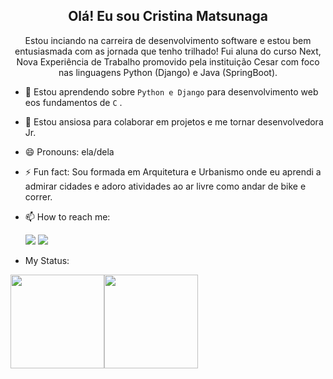 <h2 align="center"> 
  Olá! Eu sou Cristina Matsunaga  
</h2> 

<p align="center"> 
  Estou inciando na carreira de desenvolvimento software e estou bem entusiasmada com as jornada que tenho trilhado! Fui aluna do curso Next, Nova Experiência de Trabalho promovido pela instituição Cesar com foco nas linguagens Python (Django) e Java (SpringBoot).
</p> 

- 🌱 Estou aprendendo sobre `Python e Django` para desenvolvimento web eos fundamentos de `C` . 
- 👯 Estou ansiosa para colaborar em projetos e me tornar desenvolvedora Jr. 
- 😄 Pronouns: ela/dela
- ⚡ Fun fact: Sou formada em Arquitetura e Urbanismo onde eu aprendi a admirar cidades e adoro atividades ao ar livre como andar de bike e correr.

- 📫 How to reach me:

  <a href="https://www.linkedin.com/in/cristina-matsunaga-7992394b/" alt="Linkedin">
  <img src="https://img.shields.io/badge/-Linkedin-0e76a8?style=for-the-badge&logo=Linkedin&logoColor=white&link=https://www.linkedin.com/in/keidsonroby/" /></a>
  <a href = "mailto:criismnaga@gmail.com"><img src="https://img.shields.io/badge/Gmail-D14836?style=for-the-badge&logo=gmail&logoColor=white" target="_blank"></a>
  
 - My Status:
 
<img height="150em" src="http://git-stats-definitive.vercel.app/api?username=criismnaga&theme=tokyonight&show_icons=true" /><img height="150em" src="http://git-stats-definitive.vercel.app/api/top-langs/?username=criismnaga&layout=compact&theme=tokyonight" />

<!---

Criismnaga/Criismnaga is a ✨ special ✨ repository because its `README.md` (this file) appears on your GitHub profile.
You can click the Preview link to take a look at your changes.
--->
